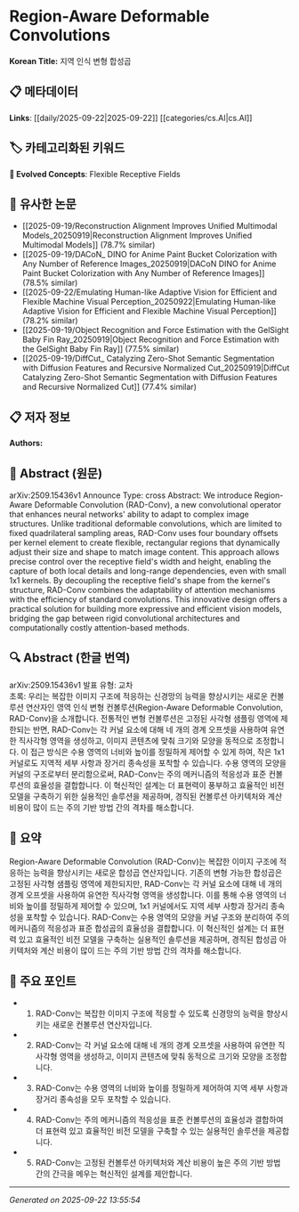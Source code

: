 # Region-Aware Deformable Convolutions

**Korean Title:** 지역 인식 변형 합성곱

## 📋 메타데이터

**Links**: [[daily/2025-09-22|2025-09-22]] [[categories/cs.AI|cs.AI]]

## 🏷️ 카테고리화된 키워드
**🚀 Evolved Concepts**: Flexible Receptive Fields

## 🔗 유사한 논문
- [[2025-09-19/Reconstruction Alignment Improves Unified Multimodal Models_20250919|Reconstruction Alignment Improves Unified Multimodal Models]] (78.7% similar)
- [[2025-09-19/DACoN_ DINO for Anime Paint Bucket Colorization with Any Number of Reference Images_20250919|DACoN DINO for Anime Paint Bucket Colorization with Any Number of Reference Images]] (78.5% similar)
- [[2025-09-22/Emulating Human-like Adaptive Vision for Efficient and Flexible Machine Visual Perception_20250922|Emulating Human-like Adaptive Vision for Efficient and Flexible Machine Visual Perception]] (78.2% similar)
- [[2025-09-19/Object Recognition and Force Estimation with the GelSight Baby Fin Ray_20250919|Object Recognition and Force Estimation with the GelSight Baby Fin Ray]] (77.5% similar)
- [[2025-09-19/DiffCut_ Catalyzing Zero-Shot Semantic Segmentation with Diffusion Features and Recursive Normalized Cut_20250919|DiffCut Catalyzing Zero-Shot Semantic Segmentation with Diffusion Features and Recursive Normalized Cut]] (77.4% similar)

## 📋 저자 정보

**Authors:** 

## 📄 Abstract (원문)

arXiv:2509.15436v1 Announce Type: cross 
Abstract: We introduce Region-Aware Deformable Convolution (RAD-Conv), a new convolutional operator that enhances neural networks' ability to adapt to complex image structures. Unlike traditional deformable convolutions, which are limited to fixed quadrilateral sampling areas, RAD-Conv uses four boundary offsets per kernel element to create flexible, rectangular regions that dynamically adjust their size and shape to match image content. This approach allows precise control over the receptive field's width and height, enabling the capture of both local details and long-range dependencies, even with small 1x1 kernels. By decoupling the receptive field's shape from the kernel's structure, RAD-Conv combines the adaptability of attention mechanisms with the efficiency of standard convolutions. This innovative design offers a practical solution for building more expressive and efficient vision models, bridging the gap between rigid convolutional architectures and computationally costly attention-based methods.

## 🔍 Abstract (한글 번역)

arXiv:2509.15436v1 발표 유형: 교차  
초록: 우리는 복잡한 이미지 구조에 적응하는 신경망의 능력을 향상시키는 새로운 컨볼루션 연산자인 영역 인식 변형 컨볼루션(Region-Aware Deformable Convolution, RAD-Conv)을 소개합니다. 전통적인 변형 컨볼루션은 고정된 사각형 샘플링 영역에 제한되는 반면, RAD-Conv는 각 커널 요소에 대해 네 개의 경계 오프셋을 사용하여 유연한 직사각형 영역을 생성하고, 이미지 콘텐츠에 맞춰 크기와 모양을 동적으로 조정합니다. 이 접근 방식은 수용 영역의 너비와 높이를 정밀하게 제어할 수 있게 하여, 작은 1x1 커널로도 지역적 세부 사항과 장거리 종속성을 포착할 수 있습니다. 수용 영역의 모양을 커널의 구조로부터 분리함으로써, RAD-Conv는 주의 메커니즘의 적응성과 표준 컨볼루션의 효율성을 결합합니다. 이 혁신적인 설계는 더 표현력이 풍부하고 효율적인 비전 모델을 구축하기 위한 실용적인 솔루션을 제공하며, 경직된 컨볼루션 아키텍처와 계산 비용이 많이 드는 주의 기반 방법 간의 격차를 해소합니다.

## 📝 요약

Region-Aware Deformable Convolution (RAD-Conv)는 복잡한 이미지 구조에 적응하는 능력을 향상시키는 새로운 합성곱 연산자입니다. 기존의 변형 가능한 합성곱은 고정된 사각형 샘플링 영역에 제한되지만, RAD-Conv는 각 커널 요소에 대해 네 개의 경계 오프셋을 사용하여 유연한 직사각형 영역을 생성합니다. 이를 통해 수용 영역의 너비와 높이를 정밀하게 제어할 수 있으며, 1x1 커널에서도 지역 세부 사항과 장거리 종속성을 포착할 수 있습니다. RAD-Conv는 수용 영역의 모양을 커널 구조와 분리하여 주의 메커니즘의 적응성과 표준 합성곱의 효율성을 결합합니다. 이 혁신적인 설계는 더 표현력 있고 효율적인 비전 모델을 구축하는 실용적인 솔루션을 제공하며, 경직된 합성곱 아키텍처와 계산 비용이 많이 드는 주의 기반 방법 간의 격차를 해소합니다.

## 🎯 주요 포인트

- 1. RAD-Conv는 복잡한 이미지 구조에 적응할 수 있도록 신경망의 능력을 향상시키는 새로운 컨볼루션 연산자입니다.

- 2. RAD-Conv는 각 커널 요소에 대해 네 개의 경계 오프셋을 사용하여 유연한 직사각형 영역을 생성하고, 이미지 콘텐츠에 맞춰 동적으로 크기와 모양을 조정합니다.

- 3. RAD-Conv는 수용 영역의 너비와 높이를 정밀하게 제어하여 지역 세부 사항과 장거리 종속성을 모두 포착할 수 있습니다.

- 4. RAD-Conv는 주의 메커니즘의 적응성을 표준 컨볼루션의 효율성과 결합하여 더 표현력 있고 효율적인 비전 모델을 구축할 수 있는 실용적인 솔루션을 제공합니다.

- 5. RAD-Conv는 고정된 컨볼루션 아키텍처와 계산 비용이 높은 주의 기반 방법 간의 간극을 메우는 혁신적인 설계를 제안합니다.

---

*Generated on 2025-09-22 13:55:54*